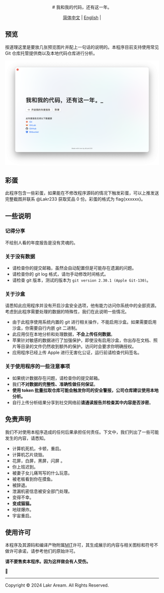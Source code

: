 <p align="center">
# 我和我的代码，还有这一年。
</p>

<p align="center">
  <a href="README.md">简体中文</a> |
  <a href="./Resources/i18n/en/README.md">English</a> |
</p>

## 预览

按道理这里是要放几张预览图片并配上一句话的说明的。本程序目前支持使用常见 Git 仓库托管提供商以及本地代码仓库进行分析。

![预览](./Resources/Screenshot.png)

## 彩蛋

此程序包含一些彩蛋，如果能在不修改程序源码的情况下触发彩蛋，可以上推发送完整截图并联系 @Lakr233 获取奖品 0 份。彩蛋的格式为 flag{xxxxxx}。

## 一些说明

### 记得分享

不给别人看的年度报告是没有灵魂的。

### 关于没有数据

- 请检查你的提交邮箱，虽然会自动配置但是可能存在遗漏的问题。
- 请检查你的 git log 格式，请勿手动修改时间格式。
- 请检查 git 版本，测试的版本为 `git version 2.30.1 (Apple Git-130)`。

### 关于沙盒

请悉知此应用程序并没有开启沙盒安全选项，他有能力访问你系统中的全部资源。考虑到此程序需要处理的数据的特殊性，我们在此说明一些情况。

- 由于此程序使用系统内置的 git 进行相关操作，不能启用沙盒。如果需要启用沙盒，你需要自行内嵌 git 二进制。
- 此应用仅在本地分析和处理数据，**不会上传任何数据**。
- 苹果针对敏感的数据进行了加强保护，即使没有启用沙盒，你出存在文档、照片等目录的文件仍然收到额外的保护。访问时会要求你明确授权。
- 应用程序已经上传 Apple 进行无害化公证，运行前请检查代码签名。

### 关于使用程序的一些注意事项

- 如果统计数据存在问题，请检查你的提交邮箱。
- 我们**不对数据的完整性、准确性做任何保证**。
- **使用 token 批量拉取仓库可能会触发你司的安全警报，公司仓库建议使用本地分析。**
- 自行上传分析结果分享到社交网络前**请通读报告并检查其中内容是否涉密**。

## 免责声明

我们不对使用本程序造成的任何后果承担任何责任。下文中，我们列出了一些可能发生的内容，请悉知。

- 计算机死机，卡顿，重启。
- 计算机芯片烧毁。
- 花屏，白屏，黑屏，闪屏 。
- 你上班迟到。
- 被妻子女儿痛骂写的什么玩意。
- 被老板看到你在摸鱼。
- 被辞退。
- 泄漏机密信息被安全部门处理。
- 变得不幸。
- **变成猫猫。**
- 地球爆炸。
- 宇宙重启。

## 使用许可

本程序及其源码和编译产物附属[MIT](LICENSE)许可，其生成展示的内容与相关图标和符号不做许可承诺，请参考他们的原始许可。

**请不要售卖本程序。因为这样做会有人受伤。**

🥺

---

Copyright © 2024 Lakr Aream. All Rights Reserved.
